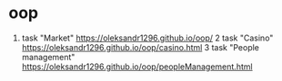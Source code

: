 # oop
1. task "Market"
    <https://oleksandr1296.github.io/oop/>
2 task "Casino"
     <https://oleksandr1296.github.io/oop/casino.html>
3 task "People management"
    https://oleksandr1296.github.io/oop/peopleManagement.html
